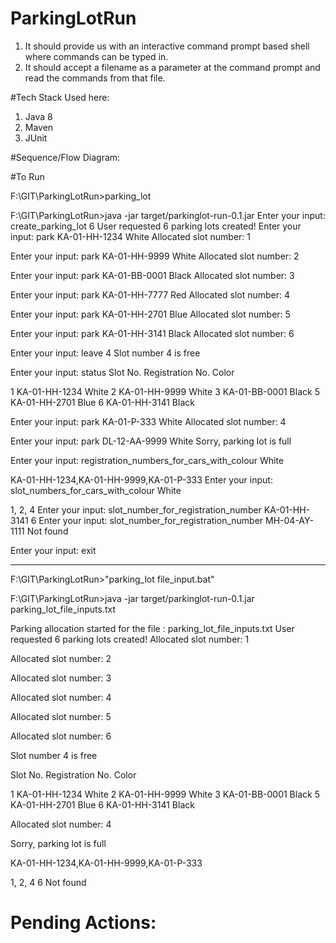 # ParkingLotRun

1) It should provide us with an interactive command prompt based shell where
commands can be typed in.
2) It should accept a filename as a parameter at the command prompt and read the
commands from that file.

#Tech Stack Used here:
1. Java 8
2. Maven
3. JUnit


#Sequence/Flow Diagram:


#To Run 

F:\GIT\ParkingLotRun>parking_lot

F:\GIT\ParkingLotRun>java -jar target/parkinglot-run-0.1.jar
Enter your input:   create_parking_lot 6
User requested 6 parking lots created!
Enter your input:   park KA-01-HH-1234 White
Allocated slot number: 1

Enter your input:   park KA-01-HH-9999 White
Allocated slot number: 2

Enter your input:   park KA-01-BB-0001 Black
Allocated slot number: 3

Enter your input:   park KA-01-HH-7777 Red
Allocated slot number: 4

Enter your input:   park KA-01-HH-2701 Blue
Allocated slot number: 5

Enter your input:   park KA-01-HH-3141 Black
Allocated slot number: 6

Enter your input:   leave 4
Slot number 4 is free

Enter your input:   status
Slot No.        Registration No.         Color

1               KA-01-HH-1234           White
2               KA-01-HH-9999           White
3               KA-01-BB-0001           Black
5               KA-01-HH-2701           Blue
6               KA-01-HH-3141           Black

Enter your input:   park KA-01-P-333 White
Allocated slot number: 4

Enter your input:   park DL-12-AA-9999 White
Sorry, parking lot is full

Enter your input:   registration_numbers_for_cars_with_colour White

KA-01-HH-1234,KA-01-HH-9999,KA-01-P-333
Enter your input:   slot_numbers_for_cars_with_colour White

1, 2, 4
Enter your input:   slot_number_for_registration_number KA-01-HH-3141
6
Enter your input:   slot_number_for_registration_number MH-04-AY-1111
Not found

Enter your input:   exit

--------------

F:\GIT\ParkingLotRun>"parking_lot file_input.bat"

F:\GIT\ParkingLotRun>java -jar target/parkinglot-run-0.1.jar parking_lot_file_inputs.txt

Parking allocation started for the file : parking_lot_file_inputs.txt
User requested 6 parking lots created!
Allocated slot number: 1

Allocated slot number: 2

Allocated slot number: 3

Allocated slot number: 4

Allocated slot number: 5

Allocated slot number: 6

Slot number 4 is free

Slot No.        Registration No.         Color

1               KA-01-HH-1234           White
2               KA-01-HH-9999           White
3               KA-01-BB-0001           Black
5               KA-01-HH-2701           Blue
6               KA-01-HH-3141           Black

Allocated slot number: 4

Sorry, parking lot is full


KA-01-HH-1234,KA-01-HH-9999,KA-01-P-333

1, 2, 4
6
Not found


# Pending Actions:


